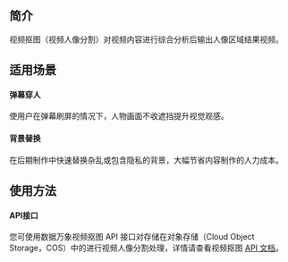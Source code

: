 
## 简介

视频抠图（视频人像分割）对视频内容进行综合分析后输出人像区域结果视频。


## 适用场景

#### 弹幕穿人

使用户在弹幕刷屏的情况下，人物画面不收遮挡提升视觉观感。


#### 背景替换

在后期制作中快速替换杂乱或包含隐私的背景，大幅节省内容制作的人力成本。



## 使用方法

#### API接口

您可使用数据万象视频抠图 API 接口对存储在对象存储（Cloud Object Storage，COS）中的进行视频人像分割处理，详情请查看视频抠图 [API 文档](https://cloud.tencent.com/document/product/460/83973)。



